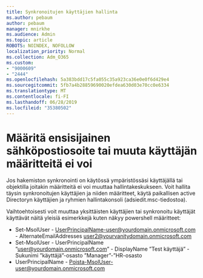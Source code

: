 ```yaml
---
title: Synkronoitujen käyttäjien hallinta
ms.author: pebaum
author: pebaum
manager: mnirkhe
ms.audience: Admin
ms.topic: article
ROBOTS: NOINDEX, NOFOLLOW
localization_priority: Normal
ms.collection: Adm_O365
ms.custom:
- "9000609"
- "2444"
ms.openlocfilehash: 5a383bdd17c5fa055c35a923ca36e0e0f6d429e4
ms.sourcegitcommit: 5fb7a4b28859690020efdea630d03e70cc0e6334
ms.translationtype: MT
ms.contentlocale: fi-FI
ms.lasthandoff: 06/28/2019
ms.locfileid: "35380502"
---
```

# <a name="unable-to-set-primary-email-address-or-change-user-attributes"></a>Määritä ensisijainen sähköpostiosoite tai muuta käyttäjän määritteitä ei voi

Jos hakemiston synkronointi on käytössä ympäristössäsi käyttäjällä tai objektilla joitakin määritteitä ei voi muuttaa hallintakeskukseen.
Voit hallita täysin synkronoitujen käyttäjien ja niiden määritteet, käytä paikallisen active Directoryn käyttäjien ja ryhmien hallintakonsoli (adsiedit.msc-tiedostoa).  

Vaihtoehtoisesti voit muuttaa yksittäisten käyttäjien tai synkronoitu käyttäjät käyttävät näitä yleisiä esimerkkejä kuten näkyy powershell määritteet: 
- Set-MsolUser - UserPrincipalName-user@yourdomain.onmicrosoft.com - AlternateEmailAddresses user2@yourvanitydomain.onmicrosoft.com
- Set-MsolUser - UserPrincipalName ”user@yourdomain.onmicrosoft.com” - DisplayName ”Test käyttäjä” - Sukunimi ”käyttäjä”-osasto ”Manager”-”HR-osasto
- UserPrincipalName - Poista-MsolUser-user@yourdomain.onmicrosoft.com